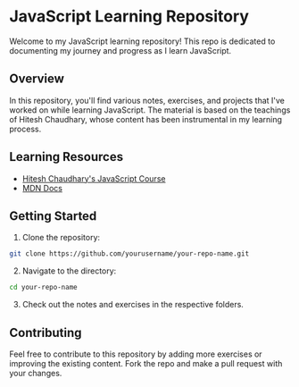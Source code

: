 # JavaScript Learning Repository

Welcome to my JavaScript learning repository! This repo is dedicated to documenting my journey and progress as I learn JavaScript.

## Overview

In this repository, you'll find various notes, exercises, and projects that I've worked on while learning JavaScript. The material is based on the teachings of Hitesh Chaudhary, whose content has been instrumental in my learning process.

## Learning Resources

- [Hitesh Chaudhary's JavaScript Course](https://www.youtube.com/@chaiaurcode)
- [MDN Docs](https://developer.mozilla.org/en-US/docs/Web/JavaScript)

## Getting Started

1. Clone the repository:
```bash
git clone https://github.com/yourusername/your-repo-name.git
```
2. Navigate to the directory:
```bash
cd your-repo-name
```
3. Check out the notes and exercises in the respective folders.


## Contributing
Feel free to contribute to this repository by adding more exercises or improving the existing content. Fork the repo and make a pull request with your changes.

